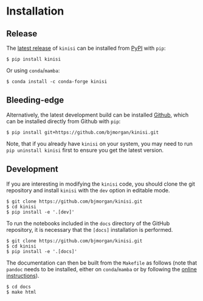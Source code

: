 # Installation

## Release

The [latest release](https://github.com/bjmorgan/kinisi/releases/latest) of `kinisi` can be installed from [PyPI](https://pypi.org/project/kinisi/) with `pip`:

```console
$ pip install kinisi
```

Or using `conda`/`mamba`: 

```console
$ conda install -c conda-forge kinisi
```

## Bleeding-edge

Alternatively, the latest development build can be installed  [Github](https://github.com/bjmorgan/kinisi), which can be installed directly from Github with `pip`:

```console
$ pip install git+https://github.com/bjmorgan/kinisi.git
```

Note, that if you already have `kinisi` on your system, you may need to run `pip uninstall kinisi` first to ensure you get the latest version.

## Development 

If you are interesting in modifying the `kinisi` code, you should clone the git repository and install `kinisi` with the `dev` option in editable mode. 

```console
$ git clone https://github.com/bjmorgan/kinisi.git
$ cd kinisi
$ pip install -e '.[dev]'
```

To run the notebooks included in the `docs` directory of the GitHub repository, it is necessary that the `[docs]` installation is performed. 

```console
$ git clone https://github.com/bjmorgan/kinisi.git
$ cd kinisi
$ pip install -e '.[docs]'
```

The documentation can then be built from the `Makefile` as follows (note that `pandoc` needs to be installed, either on `conda`/`mamba` or by following the [online instructions](https://pandoc.org/installing.html)). 

```console
$ cd docs
$ make html 
```
